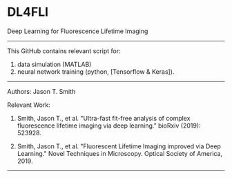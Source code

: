 # DL4FLI
Deep Learning for Fluorescence Lifetime Imaging

--------------------------------------------------------------

This GitHub contains relevant script for:
1) data simulation (MATLAB) 
2) neural network training (python, [Tensorflow & Keras]).


--------------------------------------------------------------

Authors: Jason T. Smith

Relevant Work: 

1) Smith, Jason T., et al. "Ultra-fast fit-free analysis of complex fluorescence lifetime imaging via deep learning." bioRxiv (2019): 523928.

2) Smith, Jason T., et al. "Fluorescent Lifetime Imaging improved via Deep Learning." Novel Techniques in Microscopy. Optical Society of America, 2019.

--------------------------------------------------------------

